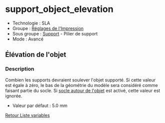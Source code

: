# support_object_elevation

* Technologie : SLA
* Groupe : [Réglages de l'Impression](../sla_printer/sla_parameters.md)
* Sous groupe : [Support](../print_settings/print_settings.md#support) - Pilier de support
* Mode : Avancé

## Élévation de l'objet

### Description

Combien les supports devraient soulever l'objet supporté.
Si cette valeur est égale à zéro, le bas de la géométrie du modèle sera considéré comme faisant partie du socle.
Si [socle autour de l'objet](pad_around_object.md) est activé, cette valeur est ignorée.

* Valeur par défaut : 5.0 mm

[Retour Liste variables](variable_list.md)